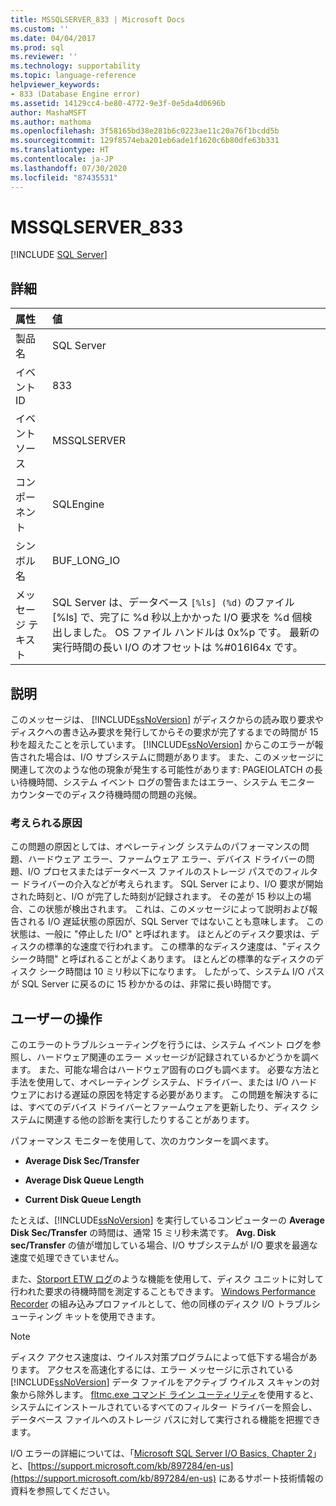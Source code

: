 ```yaml
---
title: MSSQLSERVER_833 | Microsoft Docs
ms.custom: ''
ms.date: 04/04/2017
ms.prod: sql
ms.reviewer: ''
ms.technology: supportability
ms.topic: language-reference
helpviewer_keywords:
- 833 (Database Engine error)
ms.assetid: 14129cc4-be80-4772-9e3f-0e5da4d0696b
author: MashaMSFT
ms.author: mathoma
ms.openlocfilehash: 3f58165bd38e281b6c0223ae11c20a76f1bcdd5b
ms.sourcegitcommit: 129f8574eba201eb6ade1f1620c6b80dfe63b331
ms.translationtype: HT
ms.contentlocale: ja-JP
ms.lasthandoff: 07/30/2020
ms.locfileid: "87435531"
---
```

# <a name="mssqlserver_833"></a>MSSQLSERVER_833
 [!INCLUDE [SQL Server](../../includes/applies-to-version/sqlserver.md)]
  
## <a name="details"></a>詳細  
  
| 属性 | 値 |  
| :-------- | :---- |  
|製品名|SQL Server|  
|イベント ID|833|  
|イベント ソース|MSSQLSERVER|  
|コンポーネント|SQLEngine|  
|シンボル名|BUF_LONG_IO|  
|メッセージ テキスト|SQL Server は、データベース `[%ls] (%d)` のファイル [%ls] で、完了に %d 秒以上かかった I/O 要求を %d 個検出しました。  OS ファイル ハンドルは 0x%p です。  最新の実行時間の長い I/O のオフセットは %#016I64x です。|  
  
## <a name="explanation"></a>説明  
このメッセージは、 [!INCLUDE[ssNoVersion](../../includes/ssnoversion-md.md)] がディスクからの読み取り要求やディスクへの書き込み要求を発行してからその要求が完了するまでの時間が 15 秒を超えたことを示しています。 [!INCLUDE[ssNoVersion](../../includes/ssnoversion-md.md)] からこのエラーが報告された場合は、I/O サブシステムに問題があります。 また、このメッセージに関連して次のような他の現象が発生する可能性があります: PAGEIOLATCH の長い待機時間、システム イベント ログの警告またはエラー、システム モニター カウンターでのディスク待機時間の問題の兆候。 
  
### <a name="possible-causes"></a>考えられる原因  
この問題の原因としては、オペレーティング システムのパフォーマンスの問題、ハードウェア エラー、ファームウェア エラー、デバイス ドライバーの問題、I/O プロセスまたはデータベース ファイルのストレージ パスでのフィルター ドライバーの介入などが考えられます。 SQL Server により、I/O 要求が開始された時刻と、I/O が完了した時刻が記録されます。 その差が 15 秒以上の場合、この状態が検出されます。 これは、このメッセージによって説明および報告される I/O 遅延状態の原因が、SQL Server ではないことも意味します。 この状態は、一般に "停止した I/O" と呼ばれます。 ほとんどのディスク要求は、ディスクの標準的な速度で行われます。 この標準的なディスク速度は、"ディスク シーク時間" と呼ばれることがよくあります。 ほとんどの標準的なディスクのディスク シーク時間は 10 ミリ秒以下になります。 したがって、システム I/O パスが SQL Server に戻るのに 15 秒かかるのは、非常に長い時間です。 
  
## <a name="user-action"></a>ユーザーの操作  
このエラーのトラブルシューティングを行うには、システム イベント ログを参照し、ハードウェア関連のエラー メッセージが記録されているかどうかを調べます。 また、可能な場合はハードウェア固有のログも調べます。 必要な方法と手法を使用して、オペレーティング システム、ドライバー、または I/O ハードウェアにおける遅延の原因を特定する必要があります。 この問題を解決するには、すべてのデバイス ドライバーとファームウェアを更新したり、ディスク システムに関連する他の診断を実行したりすることがあります。 
  
パフォーマンス モニターを使用して、次のカウンターを調べます。  
  
-   **Average Disk Sec/Transfer**  
  
-   **Average Disk Queue Length**  
  
-   **Current Disk Queue Length**  
  
たとえば、[!INCLUDE[ssNoVersion](../../includes/ssnoversion-md.md)] を実行しているコンピューターの **Average Disk Sec/Transfer** の時間は、通常 15 ミリ秒未満です。 **Avg. Disk sec/Transfer** の値が増加している場合、I/O サブシステムが I/O 要求を最適な速度で処理できていません。

また、[Storport ETW ログ](https://docs.microsoft.com/archive/blogs/ntdebugging/storport-etw-logging-to-measure-requests-made-to-a-disk-unit)のような機能を使用して、ディスク ユニットに対して行われた要求の待機時間を測定することもできます。 [Windows Performance Recorder](https://docs.microsoft.com/windows-hardware/test/wpt/introduction-to-wpr) の組み込みプロファイルとして、他の同様のディスク I/O トラブルシューティング キットを使用できます。
  
> [!NOTE]  
> ディスク アクセス速度は、ウイルス対策プログラムによって低下する場合があります。 アクセスを高速化するには、エラー メッセージに示されている [!INCLUDE[ssNoVersion](../../includes/ssnoversion-md.md)] データ ファイルをアクティブ ウイルス スキャンの対象から除外します。 [fltmc.exe コマンド ライン ユーティリティ](https://docs.microsoft.com/windows-hardware/drivers/ifs/development-and-testing-tools#fltmcexe-control-program)を使用すると、システムにインストールされているすべてのフィルター ドライバーを照会し、データベース ファイルへのストレージ パスに対して実行される機能を把握できます。 
  
I/O エラーの詳細については、「[Microsoft SQL Server I/O Basics, Chapter 2](/previous-versions/sql/sql-server-2005/administrator/cc917726(v=technet.10))」と、[https://support.microsoft.com/kb/897284/en-us](https://support.microsoft.com/kb/897284/en-us) にあるサポート技術情報の資料を参照してください。  
  
